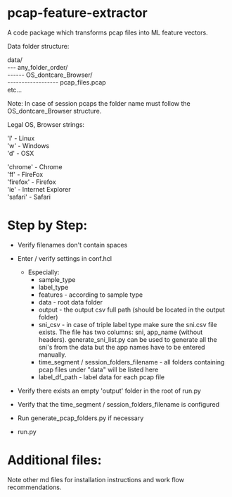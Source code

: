 # pcap-feature-extractor
A code package which transforms pcap files into ML feature vectors.

Data folder structure:

data/\
  --- any_folder_order/\
    ------ OS_dontcare_Browser/\
      ------------------ pcap_files.pcap\
etc...

Note: In case of session pcaps the folder name must follow the\
OS_dontcare_Browser structure.

Legal OS, Browser strings:

'l' - Linux\
'w' - Windows\
'd' - OSX

'chrome' - Chrome\
'ff' - FireFox\
'firefox' - Firefox\
'ie' - Internet Explorer\
'safari' - Safari


# Step by Step:


* Verify filenames don't contain spaces
* Enter / verify settings in conf.hcl
  * Especially:
    * sample_type
    * label_type
    * features - according to sample type
    * data - root data folder
    * output - the output csv full path (should be located in the output folder)
    * sni_csv - in case of triple label type make sure the sni.csv file exists.
                The file has two columns: sni, app_name (without headers).
                generate_sni_list.py can be used to generate all the sni's
                from the data but the app names have to be entered manually.
    * time_segment / session_folders_filename - all folders containing pcap
                                                files under "data" will be
                                                listed here
    * label_df_path - label data for each pcap file
* Verify there exists an empty 'output' folder in the root of run.py
* Verify that the time_segment / session_folders_filename is configured
* Run generate_pcap_folders.py if necessary

* run.py


# Additional files:

Note other md files for installation instructions and work flow recommendations.
